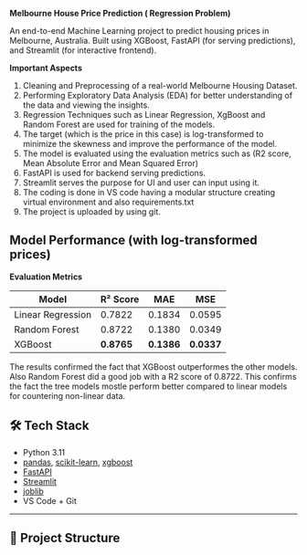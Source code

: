**Melbourne House Price Prediction ( Regression Problem)**

An end-to-end Machine Learning project to predict housing prices in Melbourne, Australia. Built using XGBoost, FastAPI (for serving predictions), and Streamlit (for interactive frontend).

 **Important Aspects**
 1. Cleaning and Preprocessing of a real-world Melbourne Housing Dataset.
 2. Performing Exploratory Data Analysis (EDA) for better understanding of the data and viewing the insights.
 3. Regression Techniques such as Linear Regression, XgBoost and Random Forest are used for training of the models.
 4. The target (which is the price in this case) is log-transformed to minimize the skewness and improve the performance of the model.
 5. The model is evaluated using the evaluation metrics such as (R2 score, Mean Absolute Error and Mean Squared Error)
 6. FastAPI is used for backend serving predictions.
 7. Streamlit serves the purpose for UI and user can input using it.
 8. The coding is done in VS code having a modular structure creating virtual environment and also requirements.txt
 9. The project is uploaded by using git.



## Model Performance (with log-transformed prices) 
**Evaluation Metrics**

| Model            | R² Score | MAE     | MSE     |
|------------------|----------|---------|---------|
| Linear Regression| 0.7822   | 0.1834  | 0.0595  |
| Random Forest    | 0.8722   | 0.1380  | 0.0349  |
| XGBoost          | **0.8765**   | **0.1386**  | **0.0337**  |

The results confirmed the fact that XGBoost outperformes the other models. Also Random Forest did a good job with a R2 score of 0.8722. This confirms the fact the tree models mostle perform better compared to linear models for countering non-linear data.

## 🛠️ Tech Stack

- Python 3.11
- [pandas](w), [scikit-learn](w), [xgboost](w)
- [FastAPI](w)
- [Streamlit](w)
- [joblib](w)
- VS Code + Git

---

## 📁 Project Structure

